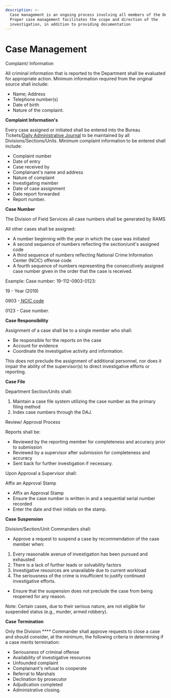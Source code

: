 ```yaml
---
description: >-
  Case management is an ongoing process involving all members of the Department.
  Proper case management facilitates the scope and direction of the
  investigation, in addition to providing documentation
---
```


# Case Management

Complaint/ Information

All criminal information that is reported to the Department shall be evaluated for appropriate action. Minimum information required from the original source shall include:

* Name; Address
* Telephone number(s)
* Date of birth
* Nature of the complaint.

**Complaint Information's**

Every case assigned or initiated shall be entered into the Bureau Tickets/[Daily Administrative Journal](https://forms.gle/7sZSZPDQ5RZ8jEBp6) to be maintained by all Divisions/Sections/Units. Minimum complaint information to be entered shall include:

* Complaint number
* Date of entry
* Case received by
* Complainant's name and address
* Nature of complaint
* Investigating member
* Date of case assignment
* Date report forwarded
* Report number.

**Case Number**

The Division of Field Services all case numbers shall be generated by RAMS

All other cases shall be assigned:&#x20;

* A number beginning with the year in which the case was initiated
* A second sequence of numbers reflecting the section/unit's assigned code
* A third sequence of numbers reflecting National Crime Information Center (NCIC) offense code
* A fourth sequence of numbers representing the consecutively assigned case number given in the order that the case is received.

Example: Case number: 19-112-0903-0123:&#x20;

19 - Year (2019)

0903 -[ NCIC code](http://offensecodes.com/ncic)

0123 - Case number.

**Case Responsibility**

Assignment of a case shall be to a single member who shall:&#x20;

* Be responsible for the reports on the case
* Account for evidence
* Coordinate the investigative activity and information.

This does not preclude the assignment of additional personnel, nor does it impair the ability of the supervisor(s) to direct investigative efforts or reporting.

**Case File**

Department Section/Units shall:&#x20;

1. Maintain a case file system utilizing the case number as the primary filing method
2. Index case numbers through the DAJ.

Review/ Approval Process

Reports shall be:&#x20;

* Reviewed by the reporting member for completeness and accuracy prior to submission
* Reviewed by a supervisor after submission for completeness and accuracy
* Sent back for further investigation if necessary.

Upon Approval a Supervisor shall:

Affix an Approval Stamp

* Affix an Approval Stamp
* Ensure the case number is written in and a sequential serial number recorded
* Enter the date and their initials on the stamp.

**Case Suspension**

Division/Section/Unit Commanders shall:

* Approve a request to suspend a case by recommendation of the case member when:

1. Every reasonable avenue of investigation has been pursued and exhausted
2. There is a lack of further leads or solvability factors
3. Investigative resources are unavailable due to current workload
4. The seriousness of the crime is insufficient to justify continued investigative efforts.

* Ensure that the suspension does not preclude the case from being reopened for any reason.

Note: Certain cases, due to their serious nature, are not eligible for suspended status (e.g., murder, armed robbery).

**Case Termination**

Only the Division **** Commander shall approve requests to close a case and should consider, at the minimum, the following criteria in determining if a case merits termination:

* Seriousness of criminal offense
* Availability of investigative resources
* Unfounded complaint
* Complainant's refusal to cooperate
* Referral to Marshals
* Declination by prosecutor
* Adjudication completed
* Administrative closing.
